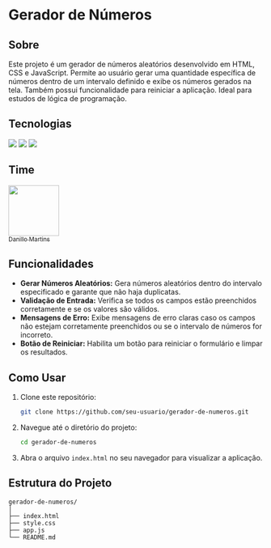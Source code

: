 # Gerador de Números

## Sobre
Este projeto é um gerador de números aleatórios desenvolvido em HTML, CSS e JavaScript. Permite ao usuário gerar uma quantidade específica de números dentro de um intervalo definido e exibe os números gerados na tela. Também possui funcionalidade para reiniciar a aplicação. Ideal para estudos de lógica de programação.

## Tecnologias
<div>
  <img src="https://img.shields.io/badge/HTML-239120?style=for-the-badge&logo=html5&logoColor=white">
  <img src="https://img.shields.io/badge/CSS-239120?style=for-the-badge&logo=css3&logoColor=white">
  <img src="https://img.shields.io/badge/Javascript-F7DF1E?style=for-the-badge&logo=javascript&logoColor=black">
</div>

## Time
<a href="https://github.com/DanilloMartiins">
  <img loading="lazy" src="https://avatars.githubusercontent.com/u/131684928?v=4&size=64" width="100">
  <br>
  <sub>Danillo Martins</sub>
</a>

## Funcionalidades

- **Gerar Números Aleatórios:** Gera números aleatórios dentro do intervalo especificado e garante que não haja duplicatas.
- **Validação de Entrada:** Verifica se todos os campos estão preenchidos corretamente e se os valores são válidos.
- **Mensagens de Erro:** Exibe mensagens de erro claras caso os campos não estejam corretamente preenchidos ou se o intervalo de números for incorreto.
- **Botão de Reiniciar:** Habilita um botão para reiniciar o formulário e limpar os resultados.

## Como Usar

1. Clone este repositório:
    ```sh
    git clone https://github.com/seu-usuario/gerador-de-numeros.git
    ```

2. Navegue até o diretório do projeto:
    ```sh
    cd gerador-de-numeros
    ```

3. Abra o arquivo `index.html` no seu navegador para visualizar a aplicação.

## Estrutura do Projeto

```plaintext
gerador-de-numeros/
│
├── index.html
├── style.css
├── app.js
└── README.md
